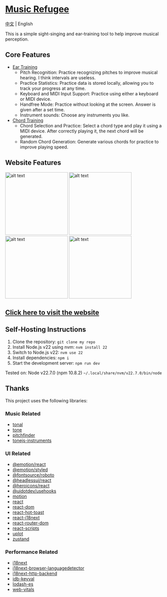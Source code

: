 # [Music Refugee](https://musictrainer.barnman.cc)
[中文](README.md) | English

This is a simple sight-singing and ear-training tool to help improve musical perception.

## Core Features
- [Ear Training](https://musictrainer.barnman.cc/ear-trainer)
   - Pitch Recognition: Practice recognizing pitches to improve musical hearing. I think intervals are useless.
   - Practice Statistics: Practice data is stored locally, allowing you to track your progress at any time.
   - Keyboard and MIDI Input Support: Practice using either a keyboard or MIDI device.
   - Handfree Mode: Practice without looking at the screen. Answer is given after a set time.
   - Instrument sounds: Choose any instruments you like.
- [Chord Training](https://musictrainer.barnman.cc/chord-trainer)
   - Chord Selection and Practice: Select a chord type and play it using a MIDI device. After correctly playing it, the next chord will be generated.
   - Random Chord Generation: Generate various chords for practice to improve playing speed.
## Website Features
<img src="pics/image.png" alt="alt text" width="200" style="height: auto;" />
<img src="pics/image1.png" alt="alt text" width="200" style="height: auto;" />
<img src="pics/image3.png" alt="alt text" width="200" style="height: auto;" />
<img src="pics/image2.png" alt="alt text" width="200" style="height: auto;" />

## [Click here to visit the website](https://musictrainer.barnman.cc)

## Self-Hosting Instructions
1. Clone the repository: `git clone my repo`
2. Install Node.js v22 using nvm: `nvm install 22`
3. Switch to Node.js v22: `nvm use 22`
4. Install dependencies: `npm i`
5. Start the development server: `npm run dev`

Tested on: Node v22.7.0 (npm 10.8.2) `~/.local/share/nvm/v22.7.0/bin/node`

## Thanks

This project uses the following libraries:

### Music Related
*   [tonal](https://github.com/tonaljs/tonal)
*   [tone](https://tonejs.github.io/)
*   [pitchfinder](https://github.com/danigb/pitchfinder)
*   [tonejs-instruments](https://github.com/nbrosowsky/tonejs-instruments)

### UI Related
*   [@emotion/react](https://emotion.sh/docs/introduction)
*   [@emotion/styled](https://emotion.sh/docs/introduction)
*   [@fontsource/roboto](https://fonts.google.com/specimen/Roboto)
*   [@headlessui/react](https://headlessui.com/)
*   [@heroicons/react](https://heroicons.com/)
*   [@uidotdev/usehooks](https://usehooks-ts.com/)
*   [motion](https://motion.dev/)
*   [react](https://react.dev/)
*   [react-dom](https://react.dev/)
*   [react-hot-toast](https://react-hot-toast.com/)
*   [react-i18next](https://react.i18next.com/)
*   [react-router-dom](https://reactrouter.com/en/main)
*   [react-scripts](https://www.npmjs.com/package/react-scripts)
*   [uplot](https://github.com/leeoniya/uPlot)
*   [zustand](https://github.com/pmndrs/zustand)

### Performance Related
*   [i18next](https://www.i18next.com/)
*   [i18next-browser-languagedetector](https://github.com/i18next/i18next-browser-languagedetector)
*   [i18next-http-backend](https://github.com/i18next/i18next-http-backend)
*   [idb-keyval](https://github.com/jakearchibald/idb-keyval)
*   [lodash-es](https://lodash.com/)
*   [web-vitals](https://github.com/GoogleChrome/web-vitals)
